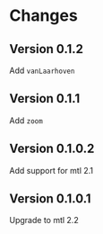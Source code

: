 Changes
=======

Version 0.1.2
-------------

Add `vanLaarhoven`

Version 0.1.1
-------------

Add `zoom`

Version 0.1.0.2
---------------

Add support for mtl 2.1

Version 0.1.0.1
---------------

Upgrade to mtl 2.2
